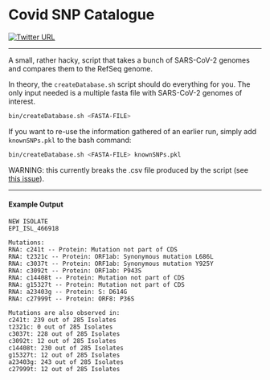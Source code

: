 # Covid SNP Catalogue
[![Twitter URL](https://img.shields.io/twitter/url/https/twitter.com/klamkiewicz?label=%40klamkiewicz&style=social)](https://twitter.com/klamkiewicz)
***

A small, rather hacky, script that takes a bunch of SARS-CoV-2 genomes and compares them to the RefSeq genome.

In theory, the `createDatabase.sh` script should do everything for you. 
The only input needed is a multiple fasta file with SARS-CoV-2 genomes of interest.

```bash
bin/createDatabase.sh <FASTA-FILE>
```

If you want to re-use the information gathered of an earlier run, simply add `knownSNPs.pkl` to the bash command:


```bash
bin/createDatabase.sh <FASTA-FILE> knownSNPs.pkl
```

WARNING: this currently breaks the .csv file produced by the script (see [this issue](https://github.com/klamkiew/covid_snp_catalogue/issues/1)).


***

#### Example Output

```
NEW ISOLATE
EPI_ISL_466918

Mutations:
RNA: c241t -- Protein: Mutation not part of CDS
RNA: t2321c -- Protein: ORF1ab: Synonymous mutation L686L
RNA: c3037t -- Protein: ORF1ab: Synonymous mutation Y925Y
RNA: c3092t -- Protein: ORF1ab: P943S
RNA: c14408t -- Protein: Mutation not part of CDS
RNA: g15327t -- Protein: Mutation not part of CDS
RNA: a23403g -- Protein: S: D614G
RNA: c27999t -- Protein: ORF8: P36S

Mutations are also observed in:
c241t: 239 out of 285 Isolates
t2321c: 0 out of 285 Isolates
c3037t: 228 out of 285 Isolates
c3092t: 12 out of 285 Isolates
c14408t: 230 out of 285 Isolates
g15327t: 12 out of 285 Isolates
a23403g: 243 out of 285 Isolates
c27999t: 12 out of 285 Isolates

```
